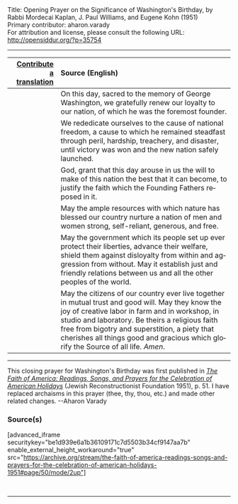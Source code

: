 <html>
<head></head>
<body>
Title: Opening Prayer on the Significance of Washington's Birthday, by Rabbi Mordecai Kaplan, J. Paul Williams, and Eugene Kohn (1951)<br />
Primary contributor: aharon.varady<br />
For attribution and license, please consult the following URL: <a href="http://opensiddur.org/?p=35754">http://opensiddur.org/?p=35754</a>
<p />
<hr />

<table style="margin-left: auto;margin-right: auto;" class="draggable">
<thead><tr><th id="x" style="text-align: right;"><a href="/contribute/upload">Contribute a translation</a></th><th style="text-align: left;">Source (English)</th></tr></thead>
<tbody>
<tr><td style="vertical-align:top;">
<div class="liturgy" lang="he">

</span></div></td>
 
<td style="vertical-align:top;">
<div class="english" lang="en">
On this day, sacred to the memory of George Washington, 
we gratefully renew our loyalty to our nation, 
of which he was the foremost founder. 
</div></td></tr>


<tr><td style="vertical-align:top;">
<div class="liturgy" lang="he">

</span></div></td>
 
<td style="vertical-align:top;">
<div class="english" lang="en">
We rededicate ourselves 
to the cause of national freedom, 
a cause to which he remained steadfast 
through peril, hardship, treachery, and disaster, 
until victory was won 
and the new nation safely launched. 
</div></td></tr>


<tr><td style="vertical-align:top;">
<div class="liturgy" lang="he">

</span></div></td>
 
<td style="vertical-align:top;">
<div class="english" lang="en">
God, grant that this day arouse in us 
the will to make of this nation 
the best that it can become, 
to justify the faith which the Founding Fathers reposed in it. 
</div></td></tr>


<tr><td style="vertical-align:top;">
<div class="liturgy" lang="he">

</span></div></td>
 
<td style="vertical-align:top;">
<div class="english" lang="en">
May the ample resources 
with which nature has blessed our country 
nurture a nation of men and women 
strong, 
self-reliant, 
generous, 
and free. 
</div></td></tr>


<tr><td style="vertical-align:top;">
<div class="liturgy" lang="he">

</span></div></td>
 
<td style="vertical-align:top;">
<div class="english" lang="en">
May the government 
which its people set up 
ever protect their liberties, 
advance their welfare, 
shield them against disloyalty from within 
and aggression from without. 
May it establish just and friendly relations 
between us and all the other peoples of the world. 
</div></td></tr>


<tr><td style="vertical-align:top;">
<div class="liturgy" lang="he">

</span></div></td>
 
<td style="vertical-align:top;">
<div class="english" lang="en">
May the citizens of our country 
ever live together in mutual trust and good will. 
May they know the joy of creative labor 
in farm and in workshop, 
in studio and laboratory. 
Be theirs a religious faith 
free from bigotry and superstition, 
a piety that cherishes all things good and gracious 
which glorify the Source of all life. 
<em>Amen</em>. 
</div></td></tr>
</tbody></table>

<hr />

This closing prayer for Washington's Birthday was first published in <em><a href="/?p=34753">The Faith of America: Readings, Songs, and Prayers for the Celebration of American Holidays</a></em> (Jewish Reconstructionist Foundation 1951), p. 51. I have replaced archaisms in this prayer (thee, thy, thou, etc.) and made other related changes. --Aharon Varady


<h3>Source(s)</h3>

[advanced_iframe securitykey="be1d939e6a1b36109171c7d5503b34cf9147aa7b" enable_external_height_workaround="true" src="https://archive.org/stream/the-faith-of-america-readings-songs-and-prayers-for-the-celebration-of-american-holidays-1951#page/50/mode/2up"]

&nbsp;

<hr />

&nbsp;
</body>
</html>